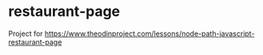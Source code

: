 # restaurant-page
Project for https://www.theodinproject.com/lessons/node-path-javascript-restaurant-page
